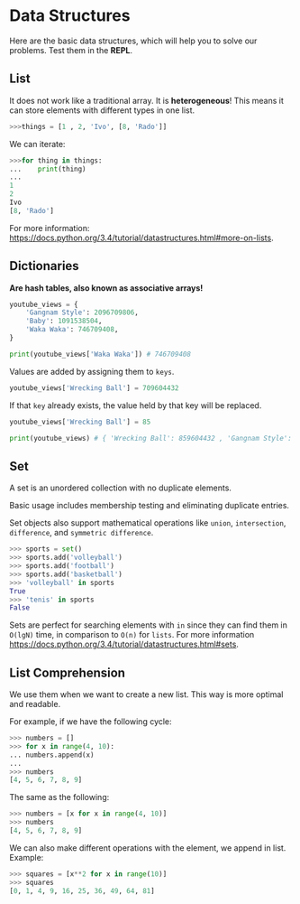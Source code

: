 Data Structures 
========================

Here are the basic data structures, which will help you to solve our problems. Test them in the **REPL**.

List
----------------
It does not work like a traditional array. It is **heterogeneous**! This means it can store elements with different types in one list. 


```python
>>>things = [1 , 2, 'Ivo', [8, 'Rado']]
```

We can iterate:

```python
>>>for thing in things:
...    print(thing)
... 
1
2
Ivo
[8, 'Rado']
```

For more information: https://docs.python.org/3.4/tutorial/datastructures.html#more-on-lists.

Dictionaries
----------------
**Are hash tables, also known as associative arrays!**

```python
youtube_views = {
    'Gangnam Style': 2096709806,
    'Baby': 1091538504,
    'Waka Waka': 746709408,
}

print(youtube_views['Waka Waka']) # 746709408
```

Values are added by assigning them to `keys`.

```python
youtube_views['Wrecking Ball'] = 709604432
```

If that `key` already exists, the value held by that key will be replaced.
```python
youtube_views['Wrecking Ball'] = 85

print(youtube_views) # { 'Wrecking Ball': 859604432 , 'Gangnam Style': 2096709806, 'Waka Waka': 746709408, 'Baby': 1091538504}

```

Set
----------------
A set is an unordered collection with no duplicate elements.

Basic usage includes membership testing and eliminating duplicate entries.

Set objects also support mathematical operations like `union`, `intersection`, `difference`, and `symmetric difference`.

```python
>>> sports = set()
>>> sports.add('volleyball')
>>> sports.add('football')
>>> sports.add('basketball')
>>> 'volleyball' in sports
True
>>> 'tenis' in sports
False
```
Sets are perfect for searching elements with `in` since they can find them in `O(lgN)` time, in comparison to `O(n)` for `lists`.
For more information https://docs.python.org/3.4/tutorial/datastructures.html#sets.


List Comprehension
----------------
We use them when we want to create a new list. This way is more optimal and readable.

For example, if we have the following cycle:
```python
>>> numbers = []
>>> for x in range(4, 10):
...	numbers.append(x)
...
>>> numbers 
[4, 5, 6, 7, 8, 9]
```

The same as the following:
```python
>>> numbers = [x for x in range(4, 10)]
>>> numbers
[4, 5, 6, 7, 8, 9]
```

We can also make different operations with the element, we append in list.
Example:
```python
>>> squares = [x**2 for x in range(10)]
>>> squares
[0, 1, 4, 9, 16, 25, 36, 49, 64, 81]
```
